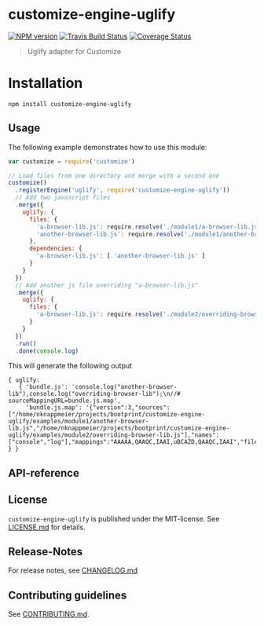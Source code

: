 # customize-engine-uglify 

[![NPM version](https://badge.fury.io/js/customize-engine-uglify.svg)](http://badge.fury.io/js/customize-engine-uglify)
[![Travis Build Status](https://travis-ci.org/bootprint/customize-engine-uglify.svg?branch=master)](https://travis-ci.org/bootprint/customize-engine-uglify)
[![Coverage Status](https://img.shields.io/coveralls/bootprint/customize-engine-uglify.svg)](https://coveralls.io/r/bootprint/customize-engine-uglify)


> Uglify adapter for Customize


# Installation

```
npm install customize-engine-uglify
```

 
## Usage

The following example demonstrates how to use this module:

```js
var customize = require('customize')

// Load files from one directory and merge with a second one
customize()
  .registerEngine('uglify', require('customize-engine-uglify'))
  // Add two javascript files
  .merge({
    uglify: {
      files: {
        'a-browser-lib.js': require.resolve('./module1/a-browser-lib.js'),
        'another-browser-lib.js': require.resolve('./module1/another-browser-lib.js')
      },
      dependencies: {
        'a-browser-lib.js': [ 'another-browser-lib.js' ]
      }
    }
  })
  // Add another js file overriding "a-browser-lib.js"
  .merge({
    uglify: {
      files: {
        'a-browser-lib.js': require.resolve('./module2/overriding-browser-lib.js')
      }
    }
  })
  .run()
  .done(console.log)
```

This will generate the following output

```
{ uglify: 
   { 'bundle.js': 'console.log("another-browser-lib"),console.log("overriding-browser-lib");\n//# sourceMappingURL=bundle.js.map',
     'bundle.js.map': '{"version":3,"sources":["/home/nknappmeier/projects/bootprint/customize-engine-uglify/examples/module1/another-browser-lib.js","/home/nknappmeier/projects/bootprint/customize-engine-uglify/examples/module2/overriding-browser-lib.js"],"names":["console","log"],"mappings":"AAAAA,QAAQC,IAAI,uBCAZD,QAAQC,IAAI","file":"bundle.js"}' } }
```

##  API-reference




## License

`customize-engine-uglify` is published under the MIT-license. 
See [LICENSE.md](LICENSE.md) for details.

## Release-Notes
 
For release notes, see [CHANGELOG.md](CHANGELOG.md)
 
## Contributing guidelines

See [CONTRIBUTING.md](CONTRIBUTING.md).